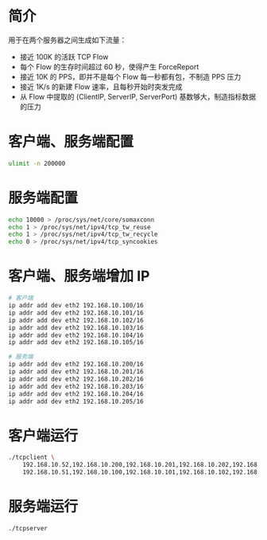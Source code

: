 # 简介

用于在两个服务器之间生成如下流量：
- 接近 100K 的活跃 TCP Flow
- 每个 Flow 的生存时间超过 60 秒，使得产生 ForceReport
- 接近 10K 的 PPS，即并不是每个 Flow 每一秒都有包，不制造 PPS 压力
- 接近 1K/s 的新建 Flow 速率，且每秒开始时突发完成
- 从 Flow 中提取的 (ClientIP, ServerIP, ServerPort) 基数够大，制造指标数据的压力

# 客户端、服务端配置

```bash
ulimit -n 200000
```

# 服务端配置

```bash
echo 10000 > /proc/sys/net/core/somaxconn
echo 1 > /proc/sys/net/ipv4/tcp_tw_reuse
echo 1 > /proc/sys/net/ipv4/tcp_tw_recycle
echo 0 > /proc/sys/net/ipv4/tcp_syncookies
```

# 客户端、服务端增加 IP

```bash
# 客户端
ip addr add dev eth2 192.168.10.100/16
ip addr add dev eth2 192.168.10.101/16
ip addr add dev eth2 192.168.10.102/16
ip addr add dev eth2 192.168.10.103/16
ip addr add dev eth2 192.168.10.104/16
ip addr add dev eth2 192.168.10.105/16

# 服务端
ip addr add dev eth2 192.168.10.200/16
ip addr add dev eth2 192.168.10.201/16
ip addr add dev eth2 192.168.10.202/16
ip addr add dev eth2 192.168.10.203/16
ip addr add dev eth2 192.168.10.204/16
ip addr add dev eth2 192.168.10.205/16
```

# 客户端运行

```bash
./tcpclient \
    192.168.10.52,192.168.10.200,192.168.10.201,192.168.10.202,192.168.10.203,192.168.10.204,192.168.10.205 \
    192.168.10.51,192.168.10.100,192.168.10.101,192.168.10.102,192.168.10.103,192.168.10.104,192.168.10.105
```

# 服务端运行

```bash
./tcpserver
```
